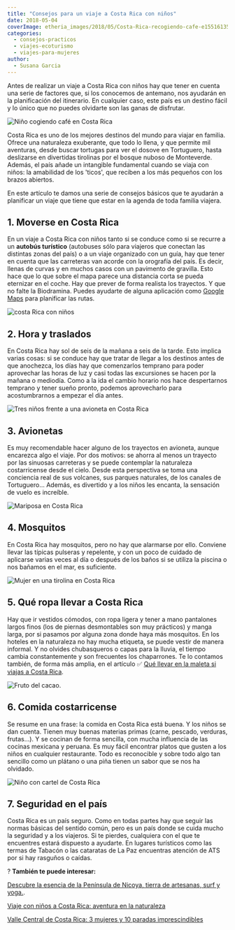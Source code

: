 ```yaml
---
title: "Consejos para un viaje a Costa Rica con niños"
date: 2018-05-04
coverImage: etheria_images/2018/05/Costa-Rica-recogiendo-cafe-e1551613563281.jpg
categories: 
  - consejos-practicos
  - viajes-ecoturismo
  - viajes-para-mujeres
author: 
  - Susana Garcia
---
```


Antes de realizar un viaje a Costa Rica con niños hay que tener en cuenta una serie de 
factores que, si los conocemos de antemano, nos ayudarán en la planificación del 
itinerario. En cualquier caso, este país es un destino fácil y lo único que no puedes 
olvidarte son las ganas de disfrutar. 

![Niño cogiendo café en Costa Rica](etheria_images/2018/05/Costa-Rica-paisaje-1024x683.jpg "Mirador en el camino de San José a Guanacaste. © SG")

Costa Rica es uno de los mejores destinos del mundo para viajar en familia. Ofrece una 
naturaleza exuberante, que todo lo llena, y que permite mil aventuras, desde buscar 
tortugas para ver el dosove en Tortuguero, hasta deslizarse en divertidas tirolinas por 
el bosque nuboso de Monteverde. Además, el país añade un intangible fundamental cuando 
se viaja con niños: la amabilidad de los 'ticos', que reciben a los más pequeños con los 
brazos abiertos. 

En este artículo te damos una serie de consejos básicos que te ayudarán a planificar un 
viaje que tiene que estar en la agenda de toda familia viajera. 

## 1\. Moverse en Costa Rica

En un viaje a Costa Rica con niños tanto si se conduce como si se recurre a un **autobús 
turístico** (autobuses sólo para viajeros que conectan las distintas zonas del país) o a 
un viaje organizado con un guía, hay que tener en cuenta que las carreteras van acorde 
con la orografía del país. Es decir, llenas de curvas y en muchos casos con un pavimento 
de gravilla. Esto hace que lo que sobre el mapa parece una distancia corta se pueda 
eternizar en el coche. Hay que prever de forma realista los trayectos. Y que no falte la 
Biodramina. Puedes ayudarte de alguna aplicación como [Google 
Maps](https://www.google.es/maps/) para planificar las rutas. 

![costa Rica con niños](etheria_images/2018/05/Costa-Rica-recogiendo-cafe-1024x683.jpg "Actividad para niños en Costa Rica. © SG")

## 2\. Hora y traslados

En Costa Rica hay sol de seis de la mañana a seis de la tarde. Esto implica varias 
cosas: si se conduce hay que tratar de llegar a los destinos antes de que anochezca, los 
días hay que comenzarlos temprano para poder aprovechar las horas de luz y casi todas 
las excursiones se hacen por la mañana o mediodía. Como a la ida el cambio horario nos 
hace despertarnos temprano y tener sueño pronto, podemos aprovecharlo para 
acostumbrarnos a empezar el día antes. 

![Tres niños frente a una avioneta en Costa Rica](etheria_images/2018/05/Costa-Rica-avioneta-1024x768.jpg "Los traslados en avioneta son divertidos para los niños. © SG")

## 3\. Avionetas

Es muy recomendable hacer alguno de los trayectos en avioneta, aunque encarezca algo el 
viaje. Por dos motivos: se ahorra al menos un trayecto por las sinuosas carreteras y se 
puede contemplar la naturaleza costarricense desde el cielo. Desde esta perspectiva se 
toma una conciencia real de sus volcanes, sus parques naturales, de los canales de 
Tortuguero… Además, es divertido y a los niños les encanta, la sensación de vuelo es 
increíble. 

![Mariposa en Costa Rica](etheria_images/2018/05/Costa-Rica-mariposa-1024x683.jpg "No te olvides de las pulseras antimosquitos. © SG")

## 4\. Mosquitos

En Costa Rica hay mosquitos, pero no hay que alarmarse por ello. Conviene llevar las 
típicas pulseras y repelente, y con un poco de cuidado de aplicarse varias veces al día 
o después de los baños si se utiliza la piscina o nos bañamos en el mar, es suficiente. 

![Mujer en una tirolina en Costa Rica](etheria_images/2018/05/Costa-Rica-Monteverde-tirolina-683x1024.jpg "No pueden faltar los chubasqueros en la maleta.")

## 5\. Qué ropa llevar a Costa Rica

Hay que ir vestidos cómodos, con ropa ligera y tener a mano pantalones largos finos (los 
de piernas desmontables son muy prácticos) y manga larga, por si pasamos por alguna zona 
donde haya más mosquitos. En los hoteles en la naturaleza no hay mucha etiqueta, se 
puede vestir de manera informal. Y no olvides chubasqueros o capas para la lluvia, el 
tiempo cambia constantemente y son frecuentes los chaparrones. Te lo contamos también, 
de forma más amplia, en el artículo ✅ [Qué llevar en la maleta si viajas a Costa 
Rica](http://etheriamagazine.com/2018/05/28/una-maleta-para-costa-rica/). 

![Fruto del cacao.](etheria_images/2018/05/Costa-Rica-cacao-1024x683.jpg "Fruto del cacao. © SG")

## 6\. Comida costarricense

Se resume en una frase: la comida en Costa Rica está buena. Y los niños se dan cuenta. 
Tienen muy buenas materias primas (carne, pescado, verduras, frutas…). Y se cocinan de 
forma sencilla, con mucha influencia de las cocinas mexicana y peruana. Es muy fácil 
encontrar platos que gusten a los niños en cualquier restaurante. Todo es reconocible y 
sobre todo algo tan sencillo como un plátano o una piña tienen un sabor que se nos ha 
olvidado. 

![Niño con cartel de Costa Rica](etheria_images/2018/05/Costa-Rica-Pura-Vida-1024x683.jpg "¡Costa Rica es pura vida! © SG")

## 7\. Seguridad en el país

Costa Rica es un país seguro. Como en todas partes hay que seguir las normas básicas del 
sentido común, pero es un país donde se cuida mucho la seguridad y a los viajeros. Si te 
pierdes, cualquiera con el que te encuentres estará dispuesto a ayudarte. En lugares 
turísticos como las termas de Tabacón o las cataratas de La Paz encuentras atención de 
ATS por si hay rasguños o caídas. 

? **También te puede interesar:** 

[Descubre la esencia de la Península de Nicoya, tierra de artesanas, surf y 
yoga.](https://etheriamagazine.com/2022/07/15/que-ver-peninsula-nicoya-costa-rica/). 

[Viaje con niños a Costa Rica: aventura en la 
naturaleza](https://etheriamagazine.com/2018/07/05/viaje-costa-rica-con-ninos-que-hacer-en-familia/) 

[Valle Central de Costa Rica: 3 mujeres y 10 paradas 
imprescindibles](https://etheriamagazine.com/2022/09/16/valle-central-caribe-costa-rica/)
